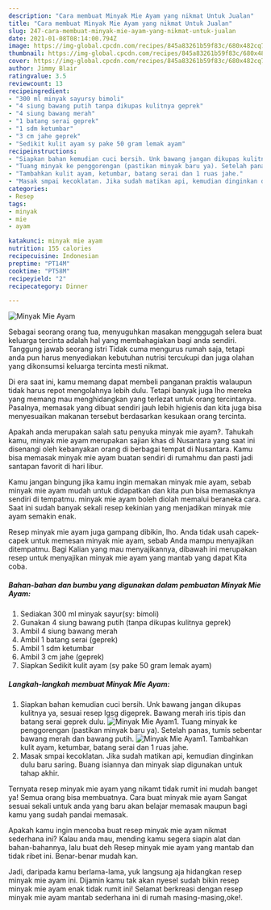 ```yaml
---
description: "Cara membuat Minyak Mie Ayam yang nikmat Untuk Jualan"
title: "Cara membuat Minyak Mie Ayam yang nikmat Untuk Jualan"
slug: 247-cara-membuat-minyak-mie-ayam-yang-nikmat-untuk-jualan
date: 2021-01-08T08:14:00.794Z
image: https://img-global.cpcdn.com/recipes/845a83261b59f83c/680x482cq70/minyak-mie-ayam-foto-resep-utama.jpg
thumbnail: https://img-global.cpcdn.com/recipes/845a83261b59f83c/680x482cq70/minyak-mie-ayam-foto-resep-utama.jpg
cover: https://img-global.cpcdn.com/recipes/845a83261b59f83c/680x482cq70/minyak-mie-ayam-foto-resep-utama.jpg
author: Jimmy Blair
ratingvalue: 3.5
reviewcount: 13
recipeingredient:
- "300 ml minyak sayursy bimoli"
- "4 siung bawang putih tanpa dikupas kulitnya geprek"
- "4 siung bawang merah"
- "1 batang serai geprek"
- "1 sdm ketumbar"
- "3 cm jahe geprek"
- "Sedikit kulit ayam sy pake 50 gram lemak ayam"
recipeinstructions:
- "Siapkan bahan kemudian cuci bersih. Unk bawang jangan dikupas kulitnya ya, sesuai resep lgsg digeprek. Bawang merah iris tipis dan batang serai geprek dulu."
- "Tuang minyak ke penggorengan (pastikan minyak baru ya). Setelah panas, tumis sebentar bawang merah dan bawang putih."
- "Tambahkan kulit ayam, ketumbar, batang serai dan 1 ruas jahe."
- "Masak smpai kecoklatan. Jika sudah matikan api, kemudian dinginkan dulu baru saring. Buang isiannya dan minyak siap digunakan untuk tahap akhir."
categories:
- Resep
tags:
- minyak
- mie
- ayam

katakunci: minyak mie ayam 
nutrition: 155 calories
recipecuisine: Indonesian
preptime: "PT14M"
cooktime: "PT58M"
recipeyield: "2"
recipecategory: Dinner

---
```



![Minyak Mie Ayam](https://img-global.cpcdn.com/recipes/845a83261b59f83c/680x482cq70/minyak-mie-ayam-foto-resep-utama.jpg)

Sebagai seorang orang tua, menyuguhkan masakan menggugah selera buat keluarga tercinta adalah hal yang membahagiakan bagi anda sendiri. Tanggung jawab seorang istri Tidak cuma mengurus rumah saja, tetapi anda pun harus menyediakan kebutuhan nutrisi tercukupi dan juga olahan yang dikonsumsi keluarga tercinta mesti nikmat.

Di era  saat ini, kamu memang dapat membeli panganan praktis walaupun tidak harus repot mengolahnya lebih dulu. Tetapi banyak juga lho mereka yang memang mau menghidangkan yang terlezat untuk orang tercintanya. Pasalnya, memasak yang dibuat sendiri jauh lebih higienis dan kita juga bisa menyesuaikan makanan tersebut berdasarkan kesukaan orang tercinta. 



Apakah anda merupakan salah satu penyuka minyak mie ayam?. Tahukah kamu, minyak mie ayam merupakan sajian khas di Nusantara yang saat ini disenangi oleh kebanyakan orang di berbagai tempat di Nusantara. Kamu bisa memasak minyak mie ayam buatan sendiri di rumahmu dan pasti jadi santapan favorit di hari libur.

Kamu jangan bingung jika kamu ingin memakan minyak mie ayam, sebab minyak mie ayam mudah untuk didapatkan dan kita pun bisa memasaknya sendiri di tempatmu. minyak mie ayam boleh diolah memalui beraneka cara. Saat ini sudah banyak sekali resep kekinian yang menjadikan minyak mie ayam semakin enak.

Resep minyak mie ayam juga gampang dibikin, lho. Anda tidak usah capek-capek untuk memesan minyak mie ayam, sebab Anda mampu menyajikan ditempatmu. Bagi Kalian yang mau menyajikannya, dibawah ini merupakan resep untuk menyajikan minyak mie ayam yang mantab yang dapat Kita coba.

<!--inarticleads1-->

##### Bahan-bahan dan bumbu yang digunakan dalam pembuatan Minyak Mie Ayam:

1. Sediakan 300 ml minyak sayur(sy: bimoli)
1. Gunakan 4 siung bawang putih (tanpa dikupas kulitnya geprek)
1. Ambil 4 siung bawang merah
1. Ambil 1 batang serai (geprek)
1. Ambil 1 sdm ketumbar
1. Ambil 3 cm jahe (geprek)
1. Siapkan Sedikit kulit ayam (sy pake 50 gram lemak ayam)




<!--inarticleads2-->

##### Langkah-langkah membuat Minyak Mie Ayam:

1. Siapkan bahan kemudian cuci bersih. Unk bawang jangan dikupas kulitnya ya, sesuai resep lgsg digeprek. Bawang merah iris tipis dan batang serai geprek dulu.
<img src="https://img-global.cpcdn.com/steps/8549b898db138787/160x128cq70/minyak-mie-ayam-langkah-memasak-1-foto.jpg" alt="Minyak Mie Ayam">1. Tuang minyak ke penggorengan (pastikan minyak baru ya). Setelah panas, tumis sebentar bawang merah dan bawang putih.
<img src="https://img-global.cpcdn.com/steps/f24e071c2300fbbc/160x128cq70/minyak-mie-ayam-langkah-memasak-2-foto.jpg" alt="Minyak Mie Ayam">1. Tambahkan kulit ayam, ketumbar, batang serai dan 1 ruas jahe.
1. Masak smpai kecoklatan. Jika sudah matikan api, kemudian dinginkan dulu baru saring. Buang isiannya dan minyak siap digunakan untuk tahap akhir.




Ternyata resep minyak mie ayam yang nikamt tidak rumit ini mudah banget ya! Semua orang bisa membuatnya. Cara buat minyak mie ayam Sangat sesuai sekali untuk anda yang baru akan belajar memasak maupun bagi kamu yang sudah pandai memasak.

Apakah kamu ingin mencoba buat resep minyak mie ayam nikmat sederhana ini? Kalau anda mau, mending kamu segera siapin alat dan bahan-bahannya, lalu buat deh Resep minyak mie ayam yang mantab dan tidak ribet ini. Benar-benar mudah kan. 

Jadi, daripada kamu berlama-lama, yuk langsung aja hidangkan resep minyak mie ayam ini. Dijamin kamu tak akan nyesel sudah bikin resep minyak mie ayam enak tidak rumit ini! Selamat berkreasi dengan resep minyak mie ayam mantab sederhana ini di rumah masing-masing,oke!.


